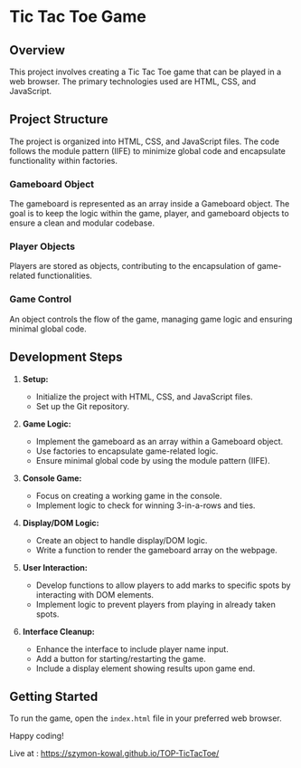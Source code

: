 # Tic Tac Toe Game

## Overview

This project involves creating a Tic Tac Toe game that can be played in a web browser. The primary technologies used are HTML, CSS, and JavaScript.

## Project Structure

The project is organized into HTML, CSS, and JavaScript files. The code follows the module pattern (IIFE) to minimize global code and encapsulate functionality within factories.

### Gameboard Object

The gameboard is represented as an array inside a Gameboard object. The goal is to keep the logic within the game, player, and gameboard objects to ensure a clean and modular codebase.

### Player Objects

Players are stored as objects, contributing to the encapsulation of game-related functionalities.

### Game Control

An object controls the flow of the game, managing game logic and ensuring minimal global code.

## Development Steps

1. **Setup:**
   - Initialize the project with HTML, CSS, and JavaScript files.
   - Set up the Git repository.

2. **Game Logic:**
   - Implement the gameboard as an array within a Gameboard object.
   - Use factories to encapsulate game-related logic.
   - Ensure minimal global code by using the module pattern (IIFE).

3. **Console Game:**
   - Focus on creating a working game in the console.
   - Implement logic to check for winning 3-in-a-rows and ties.

4. **Display/DOM Logic:**
   - Create an object to handle display/DOM logic.
   - Write a function to render the gameboard array on the webpage.

5. **User Interaction:**
   - Develop functions to allow players to add marks to specific spots by interacting with DOM elements.
   - Implement logic to prevent players from playing in already taken spots.

6. **Interface Cleanup:**
   - Enhance the interface to include player name input.
   - Add a button for starting/restarting the game.
   - Include a display element showing results upon game end.

## Getting Started

To run the game, open the `index.html` file in your preferred web browser.

Happy coding!

Live at : https://szymon-kowal.github.io/TOP-TicTacToe/
